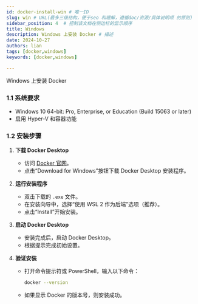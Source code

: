 ```yaml
---
id: docker-install-win # 唯一ID
slug: win # URL(最多三级结构，便于seo 和理解，遵循doc/资源/具体说明项 的原则)
sidebar_position: 4  # 控制该文档在侧边栏的显示顺序
title: Windows
description: Windows 上安装 Docker # 描述
date: 2024-10-27
authors: lian
tags: [docker,windows]
keywords: [docker,windows]

---
```


Windows 上安装 Docker

### 1.1 系统要求

- Windows 10 64-bit: Pro, Enterprise, or Education (Build 15063 or later)
- 启用 Hyper-V 和容器功能

### 1.2 安装步骤

1. **下载 Docker Desktop**
   - 访问 [Docker 官网](https://www.docker.com/products/docker-desktop)。
   - 点击“Download for Windows”按钮下载 Docker Desktop 安装程序。

2. **运行安装程序**
   - 双击下载的 `.exe` 文件。
   - 在安装向导中，选择“使用 WSL 2 作为后端”选项（推荐）。
   - 点击“Install”开始安装。

3. **启动 Docker Desktop**
   - 安装完成后，启动 Docker Desktop。
   - 根据提示完成初始设置。

4. **验证安装**
   - 打开命令提示符或 PowerShell，输入以下命令：
     ```bash
     docker --version
     ```
   - 如果显示 Docker 的版本号，则安装成功。


